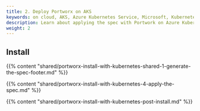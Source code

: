 ```yaml
---
title: 2. Deploy Portworx on AKS
keywords: on cloud, AKS, Azure Kubernetes Service, Microsoft, Kubernetes, k8s
description: Learn about applying the spec with Portwork on Azure Kubernetes Service.
weight: 2
---
```


## Install

{{% content "shared/portworx-install-with-kubernetes-shared-1-generate-the-spec-footer.md" %}}

{{% content "shared/portworx-install-with-kubernetes-4-apply-the-spec.md" %}}

{{% content "shared/portworx-install-with-kubernetes-post-install.md" %}}
